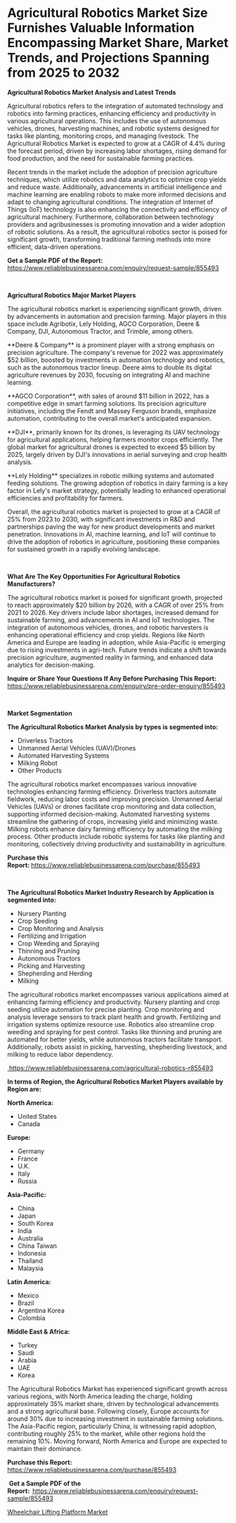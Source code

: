 <p><h1>Agricultural Robotics Market Size Furnishes Valuable Information Encompassing Market Share, Market Trends, and Projections Spanning from 2025 to 2032</h1></p><p><strong>Agricultural Robotics Market Analysis and Latest Trends</strong></p>
<p><p>Agricultural robotics refers to the integration of automated technology and robotics into farming practices, enhancing efficiency and productivity in various agricultural operations. This includes the use of autonomous vehicles, drones, harvesting machines, and robotic systems designed for tasks like planting, monitoring crops, and managing livestock. The Agricultural Robotics Market is expected to grow at a CAGR of 4.4% during the forecast period, driven by increasing labor shortages, rising demand for food production, and the need for sustainable farming practices.</p><p>Recent trends in the market include the adoption of precision agriculture techniques, which utilize robotics and data analytics to optimize crop yields and reduce waste. Additionally, advancements in artificial intelligence and machine learning are enabling robots to make more informed decisions and adapt to changing agricultural conditions. The integration of Internet of Things (IoT) technology is also enhancing the connectivity and efficiency of agricultural machinery. Furthermore, collaboration between technology providers and agribusinesses is promoting innovation and a wider adoption of robotic solutions. As a result, the agricultural robotics sector is poised for significant growth, transforming traditional farming methods into more efficient, data-driven operations.</p></p>
<p><strong>Get a Sample PDF of the Report:&nbsp;</strong> <a href="https://www.reliablebusinessarena.com/enquiry/request-sample/855493?utm_campaign=2324&utm_medium=2&utm_source=Github&utm_content=ia&utm_term=20022025&utm_id=agricultural-robotics">https://www.reliablebusinessarena.com/enquiry/request-sample/855493</a></p>
<p>&nbsp;</p>
<p><strong>Agricultural Robotics Major Market Players</strong></p>
<p><p>The agricultural robotics market is experiencing significant growth, driven by advancements in automation and precision farming. Major players in this space include Agribotix, Lely Holding, AGCO Corporation, Deere & Company, DJI, Autonomous Tractor, and Trimble, among others.</p><p>**Deere & Company** is a prominent player with a strong emphasis on precision agriculture. The company's revenue for 2022 was approximately $52 billion, boosted by investments in automation technology and robotics, such as the autonomous tractor lineup. Deere aims to double its digital agriculture revenues by 2030, focusing on integrating AI and machine learning.</p><p>**AGCO Corporation**, with sales of around $11 billion in 2022, has a competitive edge in smart farming solutions. Its precision agriculture initiatives, including the Fendt and Massey Ferguson brands, emphasize automation, contributing to the overall market's anticipated expansion.</p><p>**DJI**, primarily known for its drones, is leveraging its UAV technology for agricultural applications, helping farmers monitor crops efficiently. The global market for agricultural drones is expected to exceed $5 billion by 2025, largely driven by DJI's innovations in aerial surveying and crop health analysis.</p><p>**Lely Holding** specializes in robotic milking systems and automated feeding solutions. The growing adoption of robotics in dairy farming is a key factor in Lely's market strategy, potentially leading to enhanced operational efficiencies and profitability for farmers.</p><p>Overall, the agricultural robotics market is projected to grow at a CAGR of 25% from 2023 to 2030, with significant investments in R&D and partnerships paving the way for new product developments and market penetration. Innovations in AI, machine learning, and IoT will continue to drive the adoption of robotics in agriculture, positioning these companies for sustained growth in a rapidly evolving landscape.</p></p>
<p>&nbsp;</p>
<p><strong>What Are The Key Opportunities For Agricultural Robotics Manufacturers?</strong></p>
<p><p>The agricultural robotics market is poised for significant growth, projected to reach approximately $20 billion by 2026, with a CAGR of over 25% from 2021 to 2026. Key drivers include labor shortages, increased demand for sustainable farming, and advancements in AI and IoT technologies. The integration of autonomous vehicles, drones, and robotic harvesters is enhancing operational efficiency and crop yields. Regions like North America and Europe are leading in adoption, while Asia-Pacific is emerging due to rising investments in agri-tech. Future trends indicate a shift towards precision agriculture, augmented reality in farming, and enhanced data analytics for decision-making.</p></p>
<p><strong>Inquire or Share Your Questions If Any Before Purchasing This Report:</strong> <a href="https://www.reliablebusinessarena.com/enquiry/pre-order-enquiry/855493?utm_campaign=2324&utm_medium=2&utm_source=Github&utm_content=ia&utm_term=20022025&utm_id=agricultural-robotics">https://www.reliablebusinessarena.com/enquiry/pre-order-enquiry/855493</a></p>
<p>&nbsp;</p>
<p><strong>Market Segmentation</strong></p>
<p><strong>The Agricultural Robotics Market Analysis by types is segmented into:</strong></p>
<p><ul><li>Driverless Tractors</li><li>Unmanned Aerial Vehicles (UAV)/Drones</li><li>Automated Harvesting Systems</li><li>Milking Robot</li><li>Other Products</li></ul></p>
<p><p>The agricultural robotics market encompasses various innovative technologies enhancing farming efficiency. Driverless tractors automate fieldwork, reducing labor costs and improving precision. Unmanned Aerial Vehicles (UAVs) or drones facilitate crop monitoring and data collection, supporting informed decision-making. Automated harvesting systems streamline the gathering of crops, increasing yield and minimizing waste. Milking robots enhance dairy farming efficiency by automating the milking process. Other products include robotic systems for tasks like planting and monitoring, collectively driving productivity and sustainability in agriculture.</p></p>
<p><strong>Purchase this Report:&nbsp;</strong><a href="https://www.reliablebusinessarena.com/purchase/855493?utm_campaign=2324&utm_medium=2&utm_source=Github&utm_content=ia&utm_term=20022025&utm_id=agricultural-robotics">https://www.reliablebusinessarena.com/purchase/855493</a></p>
<p>&nbsp;</p>
<p><strong>The Agricultural Robotics Market Industry Research by Application is segmented into:</strong></p>
<p><ul><li>Nursery Planting</li><li>Crop Seeding</li><li>Crop Monitoring and Analysis</li><li>Fertilizing and Irrigation</li><li>Crop Weeding and Spraying</li><li>Thinning and Pruning</li><li>Autonomous Tractors</li><li>Picking and Harvesting</li><li>Shepherding and Herding</li><li>Milking</li></ul></p>
<p><p>The agricultural robotics market encompasses various applications aimed at enhancing farming efficiency and productivity. Nursery planting and crop seeding utilize automation for precise planting. Crop monitoring and analysis leverage sensors to track plant health and growth. Fertilizing and irrigation systems optimize resource use. Robotics also streamline crop weeding and spraying for pest control. Tasks like thinning and pruning are automated for better yields, while autonomous tractors facilitate transport. Additionally, robots assist in picking, harvesting, shepherding livestock, and milking to reduce labor dependency.</p></p>
<p><a href="https://www.reliablebusinessarena.com/agricultural-robotics-r855493?utm_campaign=2324&utm_medium=2&utm_source=Github&utm_content=ia&utm_term=20022025&utm_id=agricultural-robotics">&nbsp;https://www.reliablebusinessarena.com/agricultural-robotics-r855493</a></p>
<p><strong>In terms of Region, the Agricultural Robotics Market Players available by Region are:</strong></p>
<p>
    <p> <strong> North America: </strong>
        <ul>
            <li>United States</li>
            <li>Canada</li>
        </ul>
        </p> 
    <p> <strong> Europe: </strong>
        <ul>
            <li>Germany</li>
            <li>France</li>
            <li>U.K.</li>
            <li>Italy</li>
            <li>Russia</li>
        </ul>
        </p> 
    <p> <strong> Asia-Pacific: </strong>
        <ul>
            <li>China</li>
            <li>Japan</li>
            <li>South Korea</li>
            <li>India</li>
            <li>Australia</li>
            <li>China Taiwan</li>
            <li>Indonesia</li>
            <li>Thailand</li>
            <li>Malaysia</li>
        </ul>
        </p> 
    <p> <strong> Latin America: </strong>
        <ul>
            <li>Mexico</li>
            <li>Brazil</li>
            <li>Argentina Korea</li>
            <li>Colombia</li>
        </ul>
        </p> 
    <p> <strong> Middle East & Africa: </strong>
        <ul>
            <li>Turkey</li>
            <li>Saudi</li>
            <li>Arabia</li>
            <li>UAE</li>
            <li>Korea</li>
        </ul>
    </p>
    </p>
<p><p>The Agricultural Robotics Market has experienced significant growth across various regions, with North America leading the charge, holding approximately 35% market share, driven by technological advancements and a strong agricultural base. Following closely, Europe accounts for around 30% due to increasing investment in sustainable farming solutions. The Asia-Pacific region, particularly China, is witnessing rapid adoption, contributing roughly 25% to the market, while other regions hold the remaining 10%. Moving forward, North America and Europe are expected to maintain their dominance.</p></p>
<p><strong>Purchase this Report: </strong><a href="https://www.reliablebusinessarena.com/purchase/855493?utm_campaign=2324&utm_medium=2&utm_source=Github&utm_content=ia&utm_term=20022025&utm_id=agricultural-robotics">https://www.reliablebusinessarena.com/purchase/855493</a></p>
<p>&nbsp;<strong>Get a Sample PDF of the Report:&nbsp;&nbsp;</strong><a href="https://www.reliablebusinessarena.com/enquiry/request-sample/855493?utm_campaign=2324&utm_medium=2&utm_source=Github&utm_content=ia&utm_term=20022025&utm_id=agricultural-robotics">https://www.reliablebusinessarena.com/enquiry/request-sample/855493</a></p>
<p><strong></strong></p>
<p><p><a href="https://github.com/janraimondo83/Market-Research-Report-List-1/blob/main/wheelchair-lifting-platform-market.md?utm_campaign=2324&utm_medium=2&utm_source=Github&utm_content=ia&utm_term=20022025&utm_id=agricultural-robotics">Wheelchair Lifting Platform Market</a></p></p>